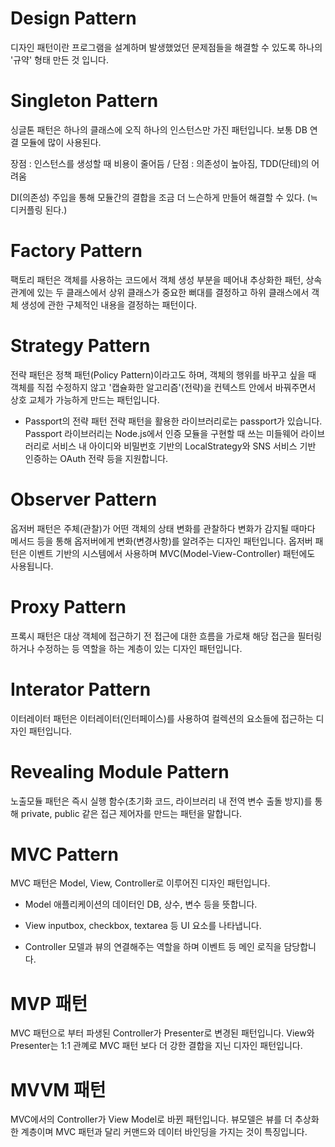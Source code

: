 # Design Pattern
디자인 패턴이란 프로그램을 설계하며 발생했었던 문제점들을 해결할 수 있도록 하나의 '규약' 형태 만든 것 입니다.


# Singleton Pattern
싱글톤 패턴은 하나의 클래스에 오직 하나의 인스턴스만 가진 패턴입니다.
보통 DB 연결 모듈에 많이 사용된다.

장점 : 인스턴스를 생성할 때 비용이 줄어듬 / 단점 : 의존성이 높아짐, TDD(단테)의 어려움

DI(의존성) 주입을 통해 모듈간의 결합을 조금 더 느슨하게 만들어 해결할 수 있다. (≒ 디커플링 된다.)


# Factory Pattern
팩토리 패턴은 객체를 사용하는 코드에서 객체 생성 부분을 떼어내 추상화한 패턴,
상속 관계에 있는 두 클래스에서 상위 클래스가 중요한 뻐대를 결정하고 하위 클래스에서 객체 생성에 관한 구체적인 내용을 결정하는 패턴이다.


# Strategy Pattern
전략 패턴은 정책 패턴(Policy Pattern)이라고도 하며, 객체의 행위를 바꾸고 싶을 때 객체를 직접 수정하지 않고 '캡슐화한 알고리즘'(전략)을 컨텍스트 안에서 바꿔주면서 상호 교체가 가능하게 만드는 패턴입니다.

 - Passport의 전략 패턴
 전략 패턴을 활용한 라이브러리로는 passport가 있습니다.
 Passport 라이브러리는 Node.js에서 인증 모듈을 구현할 때 쓰는 미들웨어 라이브러리로 서비스 내 아이디와 비밀번호 기반의 LocalStrategy와 SNS 서비스 기반 인증하는 OAuth 전략 등을 지원합니다.


# Observer Pattern
옵저버 패턴은 주체(관찰)가 어떤 객체의 상태 변화를 관찰하다 변화가 감지될 때마다 메서드 등을 통해 옵저버에게 변화(변경사항)를 알려주는 디자인 패턴입니다. 옵저버 패턴은 이벤트 기반의 시스템에서 사용하며 MVC(Model-View-Controller) 패턴에도 사용됩니다.


# Proxy Pattern
프록시 패턴은 대상 객체에 접근하기 전 접근에 대한 흐름을 가로채 해당 접근을 필터링하거나 수정하는 등 역할을 하는 계층이 있는 디자인 패턴입니다.


# Interator Pattern
이터레이터 패턴은 이터레이터(인터페이스)를 사용하여 컬렉션의 요소들에 접근하는 디자인 패턴입니다.


# Revealing Module Pattern
노출모듈 패턴은 즉시 실행 함수(초기화 코드, 라이브러리 내 전역 변수 출돌 방지)를 통해 private, public 같은 접근 제어자를 만드는 패턴을 말합니다.


# MVC Pattern
MVC 패턴은 Model, View, Controller로 이루어진 디자인 패턴입니다.

 - Model
 애플리케이션의 데이터인 DB, 상수, 변수 등을 뜻합니다.

 - View
 inputbox, checkbox, textarea 등 UI 요소를 나타냅니다.

 - Controller
 모델과 뷰의 연결해주는 역할을 하며 이벤트 등 메인 로직을 담당합니다.


# MVP 패턴
MVC 패턴으로 부터 파생된 Controller가 Presenter로 변경된 패턴입니다.
View와 Presenter는 1:1 관꼐로 MVC 패턴 보다 더 강한 결합을 지닌 디자인 패턴입니다.


# MVVM 패턴
MVC에서의 Controller가 View Model로 바뀐 패턴입니다.
뷰모델은 뷰를 더 추상화한 계층이며 MVC 패턴과 달리 커맨드와 데이터 바인딩을 가지는 것이 특징입니다.

